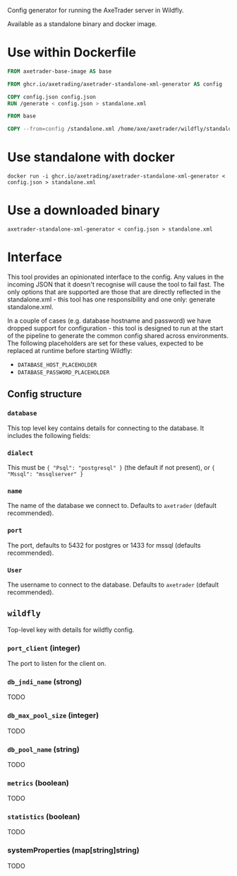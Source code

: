 Config generator for running the AxeTrader server in Wildfly.

Available as a standalone binary and docker image.

# Use within Dockerfile

```Dockerfile
FROM axetrader-base-image AS base

FROM ghcr.io/axetrading/axetrader-standalone-xml-generator AS config

COPY config.json config.json
RUN /generate < config.json > standalone.xml

FROM base

COPY --from=config /standalone.xml /home/axe/axetrader/wildfly/standalone/configuration/standalone.xml
```

# Use standalone with docker

```shell
docker run -i ghcr.io/axetrading/axetrader-standalone-xml-generator < config.json > standalone.xml
```

# Use a downloaded binary

```shell
axetrader-standalone-xml-generator < config.json > standalone.xml
```

# Interface

This tool provides an opinionated interface to the config. Any values in the incoming JSON that it doesn't recognise will cause the tool to fail fast. The only options that are supported are those that are directly reflected in the standalone.xml - this tool has one responsibility and one only: generate standalone.xml.

In a couple of cases (e.g. database hostname and password) we have dropped support for configuration - this tool is designed to run at the start of the pipeline to generate the common config shared across environments. The following placeholders are set for these values, expected to be replaced at runtime before starting Wildfly:

* `DATABASE_HOST_PLACEHOLDER`
* `DATABASE_PASSWORD_PLACEHOLDER`

## Config structure

### `database`

This top level key contains details for connecting to the database. It includes the following fields:

### `dialect`

This must be `{ "Psql": "postgresql" }` (the default if not present), or `{ "Mssql": "mssqlserver" }`

### `name`

The name of the database we connect to. Defaults to `axetrader` (default recommended).

### `port`

The port, defaults to 5432 for postgres or 1433 for mssql (defaults recommended).

### `User`

The username to connect to the database. Defaults to `axetrader` (default recommended).

## `wildfly`

Top-level key with details for wildfly config.

### `port_client` (integer)

The port to listen for the client on.

### `db_jndi_name` (strong)

TODO

### `db_max_pool_size` (integer)

TODO

### `db_pool_name` (string)

TODO

### `metrics` (boolean)

TODO

### `statistics` (boolean)

TODO

### systemProperties (map[string]string)

TODO
